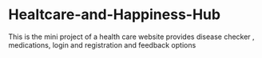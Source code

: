 # Healtcare-and-Happiness-Hub
This is the mini project of a health care website provides disease checker , medications, login and registration and feedback options
